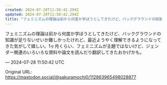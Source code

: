 ```yaml
---
created: 2024-07-28T11:50:42.294Z
updated: 2024-07-28T11:50:42.294Z
title: "フェミニズムの理論は前から何度か学ぼうとしてきたけど、バックグラウンドの知識が足[...]"
---
```


<p>フェミニズムの理論は前から何度か学ぼうとしてきたけど、バックグラウンドの知識が足りないせいか難しかったけれど、最近ようやく理解できるようになってきた気がして嬉しい。1ヶ月くらい、フェミニズムが主題ではないけど、ジェンダー関連のいろいろな資料や論文を読んだり翻訳してきたおかげかも。</p>

&mdash; 2024-07-28 11:50:42 UTC

Original URL: https://mastodon.social/@sakuramochi0/112863965498028877
